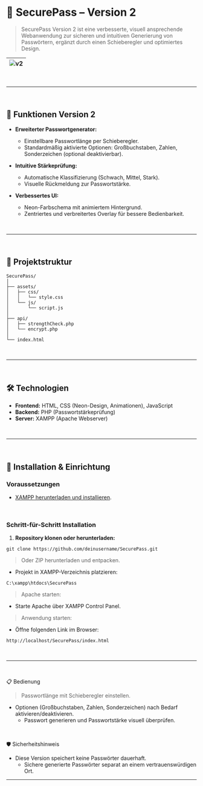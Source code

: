 # 🔐 SecurePass – Version 2

> SecurePass Version 2 ist eine verbesserte, visuell ansprechende Webanwendung zur sicheren und intuitiven Generierung von Passwörtern, ergänzt durch einen Schieberegler und optimiertes Design.

|![v2](https://github.com/user-attachments/assets/c573a637-0199-49e0-8371-31146fd11e1d)|
|---|


<br>

---

<br>

## 📖 Funktionen Version 2

- **Erweiterter Passwortgenerator:**
  - Einstellbare Passwortlänge per Schieberegler.
  - Standardmäßig aktivierte Optionen: Großbuchstaben, Zahlen, Sonderzeichen (optional deaktivierbar).

- **Intuitive Stärkeprüfung:**
  - Automatische Klassifizierung (Schwach, Mittel, Stark).
  - Visuelle Rückmeldung zur Passwortstärke.

- **Verbessertes UI:**
  - Neon-Farbschema mit animiertem Hintergrund.
  - Zentriertes und verbreitertes Overlay für bessere Bedienbarkeit.

<br>

---

<br>

## 📁 Projektstruktur

```yarn
SecurePass/
│
├── assets/
│   ├── css/
│   │   └── style.css
│   └── js/
│       └── script.js
│
├── api/
│   ├── strengthCheck.php
│   └── encrypt.php
│
└── index.html
```

<br>

---

<br>

## 🛠️ Technologien

- **Frontend:** HTML, CSS (Neon-Design, Animationen), JavaScript
- **Backend:** PHP (Passwortstärkeprüfung)
- **Server:** XAMPP (Apache Webserver)

<br>

---

<br>

## 🚀 Installation & Einrichtung

### Voraussetzungen

- [XAMPP herunterladen und installieren](https://www.apachefriends.org/de/index.html).

<br>

### Schritt-für-Schritt Installation

1. **Repository klonen oder herunterladen:**

```yarn
git clone https://github.com/deinusername/SecurePass.git
```

> Oder ZIP herunterladen und entpacken.
  - Projekt in XAMPP-Verzeichnis platzieren:

 ```
C:\xampp\htdocs\SecurePass
```

> Apache starten:
  - Starte Apache über XAMPP Control Panel.

> Anwendung starten:
  - Öffne folgenden Link im Browser:

```yarn
http://localhost/SecurePass/index.html
```

<br>

---

<br>

📋 Bedienung
> Passwortlänge mit Schieberegler einstellen.
  - Optionen (Großbuchstaben, Zahlen, Sonderzeichen) nach Bedarf aktivieren/deaktivieren.
    - Passwort generieren und Passwortstärke visuell überprüfen.

<br>
   
🛡 Sicherheitshinweis
   - Diese Version speichert keine Passwörter dauerhaft.
     - Sichere generierte Passwörter separat an einem vertrauenswürdigen Ort.
    
---
